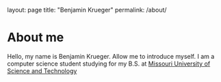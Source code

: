 layout: page
title: "Benjamin Krueger"
permalink: /about/

# About me

Hello, my name is Benjamin Krueger. Allow me to introduce myself.
I am a computer science student studying for my B.S. at [Missouri University of Science and Technology](https://www.mst.edu/)
